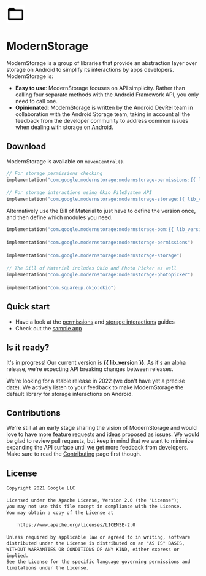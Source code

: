 ![ModernStorage](images/favicon.png)
# ModernStorage

ModernStorage is a group of libraries that provide an abstraction layer over storage on Android to
simplify its interactions by apps developers. ModernStorage is:

- **Easy to use**: ModernStorage focuses on API simplicity. Rather than calling four separate methods with the Android Framework API, you only need to call one.
- **Opinionated**: ModernStorage is written by the Android DevRel team in collaboration with the Android Storage team, taking in account all the feedback from the developer community to address common issues when dealing with storage on Android.

## Download

ModernStorage is available on `mavenCentral()`.

```kotlin
// For storage permissions checking
implementation("com.google.modernstorage:modernstorage-permissions:{{ lib_version }}")

// For storage interactions using Okio FileSystem API
implementation("com.google.modernstorage:modernstorage-storage:{{ lib_version }}")
```

Alternatively use the Bill of Material to just have to define the version once, and then define which modules you need.

```kotlin
implementation("com.google.modernstorage:modernstorage-bom:{{ lib_version }}")

implementation("com.google.modernstorage:modernstorage-permissions")

implementation("com.google.modernstorage:modernstorage-storage")

// The Bill of Material includes Okio and Photo Picker as well
implementation("com.google.modernstorage:modernstorage-photopicker")

implementation("com.squareup.okio:okio")
```

## Quick start

* Have a look at the [permissions][permissions_guide] and [storage interactions][storage_interactions_guide] guides
* Check out the [sample app][sample_app]

## Is it ready?
It's in progress! Our current version is **{{ lib_version }}**. As it's an alpha release, we're
expecting API breaking changes between releases.

We're looking for a stable release in 2022 (we don't have yet a precise date). We actively
listen to your feedback to make ModernStorage the default library for storage interactions on
Android.

## Contributions

We're still at an early stage sharing the vision of ModernStorage and would love to have more
feature requests and ideas proposed as issues. We would be glad to review pull requests, but keep in
mind that we want to minimize expanding the API surface until we get more feedback from developers.
Make sure to read the [Contributing][contributing] page first though.

## License

```
Copyright 2021 Google LLC

Licensed under the Apache License, Version 2.0 (the "License");
you may not use this file except in compliance with the License.
You may obtain a copy of the License at

    https://www.apache.org/licenses/LICENSE-2.0

Unless required by applicable law or agreed to in writing, software
distributed under the License is distributed on an "AS IS" BASIS,
WITHOUT WARRANTIES OR CONDITIONS OF ANY KIND, either express or implied.
See the License for the specific language governing permissions and
limitations under the License.
```

[sample_app]: https://github.com/google/modernstorage/tree/main/sample/
[contributing]: https://github.com/google/modernstorage/blob/main/CONTRIBUTING.md
[permissions_guide]: ./permissions
[storage_interactions_guide]: ./storage
